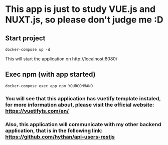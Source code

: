 # This app is just to study VUE.js and NUXT.js, so please don't judge me :D

## Start project
```
docker-compose up -d
```
This will start the application on http://localhost:8080/

## Exec npm (with app started)
```
docker-compose exec app npm YOURCOMMAND
```

### You will see that this application has vuetify template instaled, for more information about, please visit the official website: https://vuetifyjs.com/en/

### Also, this application will communicate with my other backend application, that is in the following link: https://github.com/hythan/api-users-restjs
